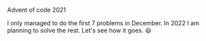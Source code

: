 Advent of code 2021

I only managed to do the first 7 problems in December. In 2022 I am planning to solve the rest. Let's see how it goes. 😃
